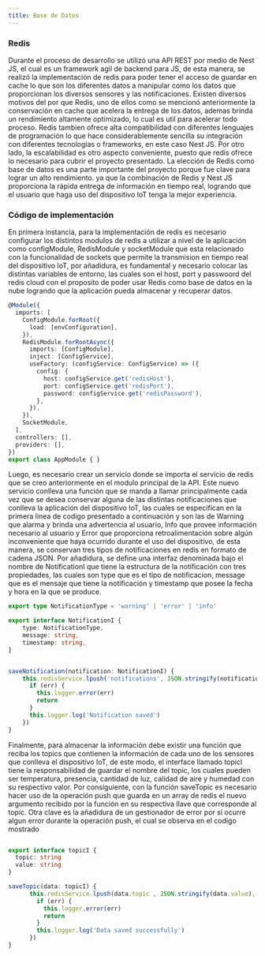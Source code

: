 ```yaml
---
title: Base de Datos
---
```



### Redis

Durante el proceso de desarrollo se utilizó una API REST por medio de Nest JS, el cual es un framework agil de backend para JS, de esta manera, se realizó la implementación de redis para poder tener el acceso de guardar en cache lo que son los diferentes datos a manipular como los datos que proporcionan los diversos sensores y las notificaciones. Existen diversos motivos del por que Redis, uno de ellos como se mencionó anteriormente la conservación en cache que acelera la entrega de los datos, ademas brinda un rendimiento altamente optimizado, lo cual es util para acelerar todo proceso. Redis tambien ofrece alta compatibilidad con diferentes lenguajes de programación lo que hace considerablemente sencilla su integración con diferentes tecnologias o frameworks, en este caso Nest JS. Por otro lado, la escalabilidad es otro aspecto conveniente, puesto que redis ofrece lo necesario para cubrir el proyecto presentado. La elección de Redis como base de datos es una parte importante del proyecto porque fue clave para lograr un alto rendimiento. ya que la combinación de Redis y Nest JS proporciona la rápida entrega de información en tiempo real, logrando que el usuario que haga uso del dispositivo IoT tenga la mejor experiencia.



### Código de implementación



En primera instancia, para la implementación de redis es necesario configurar los distintos modulos de redis a utilizar a nivel de la aplicación como configModule, RedisModule y socketModule que esta relacionado con la funcionalidad de sockets que permite la transmision en tiempo real del dispositivo IoT, por añadidura, es fundamental y necesario colocar las distintas variables de entorno, las cuales son el host, port y passwoord del redis cloud con el proposito de poder usar Redis como base de datos en la nube logrando que la aplicación pueda almacenar y recuperar datos. 

```ts
@Module({
  imports: [
    ConfigModule.forRoot({
      load: [envConfiguration],
    }),
    RedisModule.forRootAsync({
      imports: [ConfigModule],
      inject: [ConfigService],
      useFactory: (configService: ConfigService) => ({
        config: {
          host: configService.get('redisHost'),
          port: configService.get('redisPort'),
          password: configService.get('redisPassword'),
        },
      }),
    }),
    SocketModule,
  ],
  controllers: [],
  providers: [],
})
export class AppModule { }
```


Luego, es necesario crear un servicio donde se importa el servicio de redis que se creo anteriormente en el modulo principal de la API. Este nuevo servicio conlleva una función que se manda a llamar principalmente cada vez que se desea conservar alguna de las distintas notificaciones que conlleva la aplicación del dispositivo IoT, las cuales se especifican en la primera linea de codigo presentado a continuación y son las de Warning que alarma y brinda una advertencia al usuario, Info que provee información necesario al usuario y Error que proporciona retroalimentación sobre algún inconveniente que haya ocurrido durante el uso del dispositivo, de esta manera, se conservan tres tipos de notificaciones en redis en formato de cadena JSON. Por añadidura, se define una interfaz denominada bajo el nombre de NotificationI que tiene la estructura de la notificación con tres propiedades, las cuales son type que es el tipo de notificacion, message que es el mensaje que tiene la notificación y timestamp que posee la fecha y hora en la que se produce.

```ts
export type NotificationType = 'warning' | 'error' | 'info'

export interface NotificationI {
    type: NotificationType,
    message: string,
    timestamp: string,
}


saveNotification(notification: NotificationI) {
    this.redisService.lpush('notifications', JSON.stringify(notification), (err, result) => {
      if (err) {
        this.logger.error(err)
        return
      }
      this.logger.log('Notification saved')
    })
}
```	

Finalmente, para almacenar la información debe existir una función que reciba los topics que contienen la información de cada uno de los sensores que conlleva el dispositivo IoT, de este modo, el interface llamado topicl tiene la responsabilidad de guardar el nombre del topic, los cuales pueden ser temperatura, presencia, cantidad de luz, calidad de aire y humedad con su respectivo valor. Por consiguiente, con la función saveTopic es necesario hacer uso de la operación push que guarda en un array de redis el nuevo argumento recibido por la función en su respectiva llave que corresponde al topic. Otra clave es la añadidura de un gestionador de error por si ocurre algun error durante la operación push, el cual se observa en el codigo mostrado 

```ts	

export interface topicI {
  topic: string
  value: string
}

saveTopic(data: topicI) {
      this.redisService.lpush(data.topic , JSON.stringify(data.value), (err, result) => {
        if (err) {
          this.logger.error(err)
          return
        }
        this.logger.log('Data saved successfully')
      })
}
```
